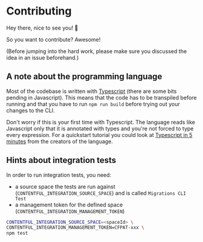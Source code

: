 # Contributing

Hey there, nice to see you! :wave:

So you want to contribute? Awesome!

(Before jumping into the hard work, please make sure you discussed the idea in an issue beforehand.)

## A note about the programming language

Most of the codebase is written with [Typescript](https://www.typescriptlang.org/) (there are some bits pending in Javascript). This means that the code has to be transpiled before running and that you have to run `npm run build` before trying out your changes to the CLI.

Don't worry if this is your first time with Typescript. The language reads like Javascript only that it is annotated with types and you're not forced to type every expression. For a quickstart tutorial you could look at [Typescript in 5 minutes](https://www.typescriptlang.org/docs/handbook/typescript-in-5-minutes.html) from the creators of the language.

## Hints about integration tests

In order to run integration tests, you need:

* a source space the tests are run against (`CONTENTFUL_INTEGRATION_SOURCE_SPACE`) and is called `Migrations CLI Test`
* a management token for the defined space (`CONTENTFUL_INTEGRATION_MANAGEMENT_TOKEN`)

```sh
CONTENTFUL_INTEGRATION_SOURCE_SPACE=<spaceId> \
CONTENTFUL_INTEGRATION_MANAGEMENT_TOKEN=CFPAT-xxx \
npm test
```

